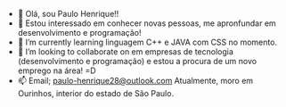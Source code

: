 - 👋  Olá, sou Paulo Henrique!!
- 👀  Estou interessado em conhecer novas pessoas, me apronfundar  em desenvolvimento e programação!
- 🌱 I’m currently learning linguagem C++ e JAVA com CSS no momento.
- 💞️ I’m looking to collaborate on em empresas de tecnologia (desenvolvimento e programação) e estou a procura de um novo emprego na área! =D
- 📫    Email; paulo-henrique28@outlook.com
Atualmente, moro em Ourinhos, interior do estado de São Paulo.
